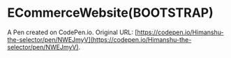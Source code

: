 # ECommerceWebsite(BOOTSTRAP)

A Pen created on CodePen.io. Original URL: [https://codepen.io/Himanshu-the-selector/pen/NWEJmyV](https://codepen.io/Himanshu-the-selector/pen/NWEJmyV).

